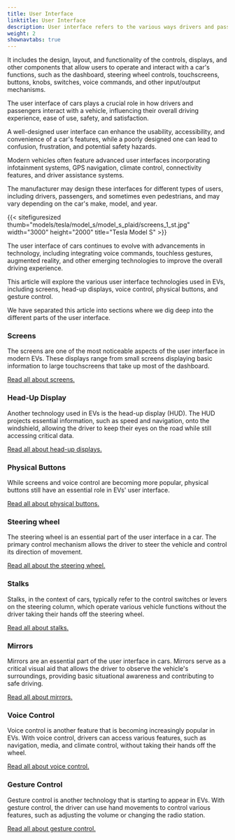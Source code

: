 ```yaml
---
title: User Interface
linktitle: User Interface
description: User interface refers to the various ways drivers and passengers interact with the features and controls of a vehicle.
weight: 2
shownavtabs: true
---
```

<!-- markdownlint-disable MD033 -->
 
It includes the design, layout, and functionality of the controls, displays, and other components that allow users to operate and interact with a car's functions, such as the dashboard, steering wheel controls, touchscreens, buttons, knobs, switches, voice commands, and other input/output mechanisms.

The user interface of cars plays a crucial role in how drivers and passengers interact with a vehicle, influencing their overall driving experience, ease of use, safety, and satisfaction.

A well-designed user interface can enhance the usability, accessibility, and convenience of a car's features, while a poorly designed one can lead to confusion, frustration, and potential safety hazards.

Modern vehicles often feature advanced user interfaces incorporating infotainment systems, GPS navigation, climate control, connectivity features, and driver assistance systems.

The manufacturer may design these interfaces for different types of users, including drivers, passengers, and sometimes even pedestrians, and may vary depending on the car's make, model, and year.

{{< sitefiguresized thumb="models/tesla/model_s/model_s_plaid/screens_1_st.jpg" width="3000" height="2000" title="Tesla Model S" >}}

The user interface of cars continues to evolve with advancements in technology, including integrating voice commands, touchless gestures, augmented reality, and other emerging technologies to improve the overall driving experience.

This article will explore the various user interface technologies used in EVs, including screens, head-up displays, voice control, physical buttons, and gesture control.

We have separated this article into sections where we dig deep into the different parts of the user interface.

### Screens

The screens are one of the most noticeable aspects of the user interface in modern EVs. These displays range from small screens displaying basic information to large touchscreens that take up most of the dashboard.

[Read all about screens.](screens)

### Head-Up Display

Another technology used in EVs is the head-up display (HUD). The HUD projects essential information, such as speed and navigation, onto the windshield, allowing the driver to keep their eyes on the road while still accessing critical data.

[Read all about head-up displays.](hud)

### Physical Buttons

While screens and voice control are becoming more popular, physical buttons still have an essential role in EVs' user interface.

[Read all about physical buttons.](buttons)

### Steering wheel

The steering wheel is an essential part of the user interface in a car. The primary control mechanism allows the driver to steer the vehicle and control its direction of movement.

[Read all about the steering wheel.](steeringwheel)

### Stalks

Stalks, in the context of cars, typically refer to the control switches or levers on the steering column, which operate various vehicle functions without the driver taking their hands off the steering wheel.

[Read all about stalks.](stalks)

### Mirrors

Mirrors are an essential part of the user interface in cars. Mirrors serve as a critical visual aid that allows the driver to observe the vehicle's surroundings, providing basic situational awareness and contributing to safe driving.

[Read all about mirrors.](mirrors)

### Voice Control

Voice control is another feature that is becoming increasingly popular in EVs. With voice control, drivers can access various features, such as navigation, media, and climate control, without taking their hands off the wheel.

[Read all about voice control.](voicecontrol)

### Gesture Control

Gesture control is another technology that is starting to appear in EVs. With gesture control, the driver can use hand movements to control various features, such as adjusting the volume or changing the radio station.

[Read all about gesture control.](gesturecontrol)

